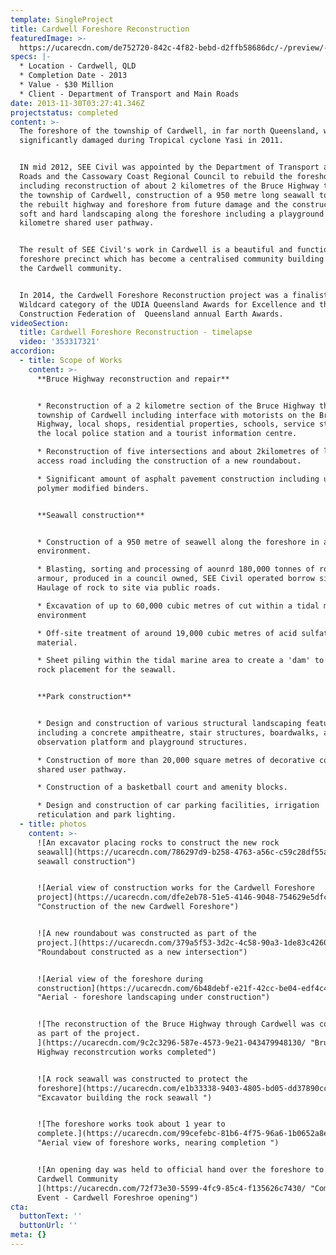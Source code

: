 ```yaml
---
template: SingleProject
title: Cardwell Foreshore Reconstruction
featuredImage: >-
  https://ucarecdn.com/de752720-842c-4f82-bebd-d2ffb58686dc/-/preview/-/enhance/50/
specs: |-
  * Location - Cardwell, QLD
  * Completion Date - 2013
  * Value - $30 Million
  * Client - Department of Transport and Main Roads
date: 2013-11-30T03:27:41.346Z
projectstatus: completed
content: >-
  The foreshore of the township of Cardwell, in far north Queensland, was
  significantly damaged during Tropical cyclone Yasi in 2011. 


  IN mid 2012, SEE Civil was appointed by the Department of Transport and Main
  Roads and the Cassowary Coast Regional Council to rebuild the foreshore
  including reconstruction of about 2 kilometres of the Bruce Highway through
  the township of Cardwell, construction of a 950 metre long seawall to proctect
  the rebuilt highway and foreshore from future damage and the construction of
  soft and hard landscaping along the foreshore including a playground an 4.5
  kilometre shared user pathway. 


  The result of SEE Civil's work in Cardwell is a beautiful and functional
  foreshore precinct which has become a centralised community building point for
  the Cardwell community.


  In 2014, the Cardwell Foreshore Reconstruction project was a finalist in the
  Wildcard category of the UDIA Queensland Awards for Excellence and the Civil
  Construction Federation of  Queensland annual Earth Awards.
videoSection:
  title: Cardwell Foreshore Reconstruction - timelapse
  video: '353317321'
accordion:
  - title: Scope of Works
    content: >-
      **Bruce Highway reconstruction and repair**


      * Reconstruction of a 2 kilometre section of the Bruce Highway through the
      township of Cardwell including interface with motorists on the Bruce
      Highway, local shops, residential properties, schools, service stations,
      the local police station and a tourist information centre. 

      * Reconstruction of five intersections and about 2kilometres of local
      access road including the construction of a new roundabout. 

      * Significant amount of asphalt pavement construction including using
      polymer modified binders. 


      **Seawall construction**


      * Construction of a 950 metre of seawell along the foreshore in a tidal
      environment. 

      * Blasting, sorting and processing of aounrd 180,000 tonnes of rock
      armour, produced in a council owned, SEE Civil operated borrow site.
      Haulage of rock to site via public roads. 

      * Excavation of up to 60,000 cubic metres of cut within a tidal marine
      environment 

      * Off-site treatment of around 19,000 cubic metres of acid sulfate soil
      material. 

      * Sheet piling within the tidal marine area to create a 'dam' to allow
      rock placement for the seawall. 


      **Park construction**


      * Design and construction of various structural landscaping features
      including a concrete ampitheatre, stair structures, boardwalks, an
      observation platform and playground structures. 

      * Construction of more than 20,000 square metres of decorative concrete
      shared user pathway. 

      * Construction of a basketball court and amenity blocks. 

      * Design and construction of car parking facilities, irrigation
      reticulation and park lighting.
  - title: photos
    content: >-
      ![An excavator placing rocks to construct the new rock
      seawall](https://ucarecdn.com/786297d9-b258-4763-a56c-c59c28df55a4/ "Rock
      seawall construction")


      ![Aerial view of construction works for the Cardwell Foreshore
      project](https://ucarecdn.com/dfe2eb78-51e5-4146-9048-754629e5dfc4/
      "Construction of the new Cardwell Foreshore")


      ![A new roundabout was constructed as part of the
      project.](https://ucarecdn.com/379a5f53-3d2c-4c58-90a3-1de83c42602b/
      "Roundabout constructed as a new intersection")


      ![Aerial view of the foreshore during
      construction](https://ucarecdn.com/6b48debf-e21f-42cc-be04-edf4c48e2633/
      "Aerial - foreshore landscaping under construction")


      ![The reconstruction of the Bruce Highway through Cardwell was completed
      as part of the project.
      ](https://ucarecdn.com/9c2c3296-587e-4573-9e21-043479948130/ "Bruce
      Highway reconstrcution works completed")


      ![A rock seawall was constructed to protect the
      foreshore](https://ucarecdn.com/e1b33338-9403-4805-bd05-dd37890cc9f2/
      "Excavator building the rock seawall ")


      ![The foreshore works took about 1 year to
      complete.](https://ucarecdn.com/99cefebc-81b6-4f75-96a6-1b0652a8e61a/
      "Aerial view of foreshore works, nearing completion ")


      ![An opening day was held to official hand over the foreshore to the
      Cardwell Community
      ](https://ucarecdn.com/72f73e30-5599-4fc9-85c4-f135626c7430/ "Community
      Event - Cardwell Foreshroe opening")
cta:
  buttonText: ''
  buttonUrl: ''
meta: {}
---
```


